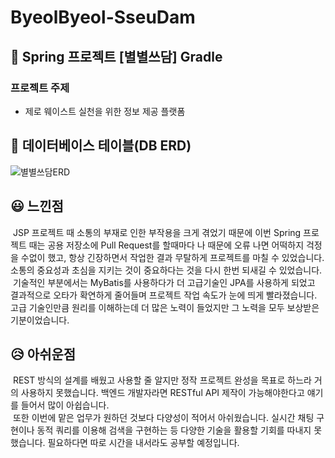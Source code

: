 # ByeolByeol-SseuDam
## 🔗 Spring 프로젝트 [별별쓰담] Gradle

### 프로젝트 주제
- 제로 웨이스트 실천을 위한 정보 제공 플랫폼


## 🔎 데이터베이스 테이블(DB ERD)
![별별쓰담ERD](https://user-images.githubusercontent.com/105581479/209524001-ae9dfa7e-8716-4c41-8e16-b965d218a14d.png)

## 😃 느낀점
&nbsp;JSP 프로젝트 때 소통의 부재로 인한 부작용을 크게 겪었기 때문에 이번 Spring 프로젝트 때는 공용 저장소에 Pull Request를 할때마다 나 때문에 오류 나면 어떡하지 걱정을 수없이 했고, 항상 긴장하면서 작업한 결과 무탈하게 프로젝트를 마칠 수 있었습니다. 소통의 중요성과 초심을 지키는 것이 중요하다는 것을 다시 한번 되새길 수 있었습니다.   
&nbsp;기술적인 부분에서는 MyBatis를 사용하다가 더 고급기술인 JPA를 사용하게 되었고 결과적으로 오타가 확연하게 줄어들며 프로젝트 작업 속도가 눈에 띄게 빨라졌습니다. 고급 기술인만큼 원리를 이해하는데 더 많은 노력이 들었지만 그 노력을 모두 보상받은 기분이었습니다. 

## 😥 아쉬운점
&nbsp;REST 방식의 설계를 배웠고 사용할 줄 알지만 정작 프로젝트 완성을 목표로 하느라 거의 사용하지 못했습니다. 백엔드 개발자라면 RESTful API 제작이 가능해야한다고 얘기를 들어서 많이 아쉽습니다.   
&nbsp;또한 이번에 맡은 업무가 원하던 것보다 다양성이 적어서 아쉬웠습니다. 실시간 채팅 구현이나 동적 쿼리를 이용해 검색을 구현하는 등 다양한 기술을 활용할 기회를 따내지 못했습니다. 필요하다면 따로 시간을 내서라도 공부할 예정입니다.
